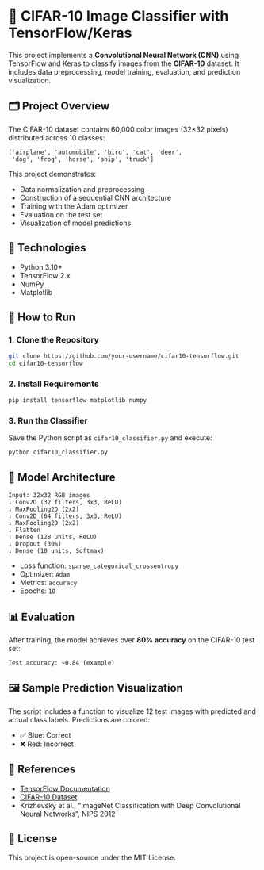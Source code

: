 # 🧠 CIFAR-10 Image Classifier with TensorFlow/Keras

This project implements a **Convolutional Neural Network (CNN)** using TensorFlow and Keras to classify images from the **CIFAR-10** dataset. It includes data preprocessing, model training, evaluation, and prediction visualization.

## 🗂️ Project Overview

The CIFAR-10 dataset contains 60,000 color images (32×32 pixels) distributed across 10 classes:

```
['airplane', 'automobile', 'bird', 'cat', 'deer',
 'dog', 'frog', 'horse', 'ship', 'truck']
```

This project demonstrates:
- Data normalization and preprocessing
- Construction of a sequential CNN architecture
- Training with the Adam optimizer
- Evaluation on the test set
- Visualization of model predictions

## 🔧 Technologies

- Python 3.10+
- TensorFlow 2.x
- NumPy
- Matplotlib

## 🚀 How to Run

### 1. Clone the Repository

```bash
git clone https://github.com/your-username/cifar10-tensorflow.git
cd cifar10-tensorflow
```

### 2. Install Requirements

```bash
pip install tensorflow matplotlib numpy
```

### 3. Run the Classifier

Save the Python script as `cifar10_classifier.py` and execute:

```bash
python cifar10_classifier.py
```

## 🧠 Model Architecture

```text
Input: 32x32 RGB images
↓ Conv2D (32 filters, 3x3, ReLU)
↓ MaxPooling2D (2x2)
↓ Conv2D (64 filters, 3x3, ReLU)
↓ MaxPooling2D (2x2)
↓ Flatten
↓ Dense (128 units, ReLU)
↓ Dropout (30%)
↓ Dense (10 units, Softmax)
```

- Loss function: `sparse_categorical_crossentropy`
- Optimizer: `Adam`
- Metrics: `accuracy`
- Epochs: `10`

## 📊 Evaluation

After training, the model achieves over **80% accuracy** on the CIFAR-10 test set:

```
Test accuracy: ~0.84 (example)
```

## 🖼️ Sample Prediction Visualization

The script includes a function to visualize 12 test images with predicted and actual class labels. Predictions are colored:
- ✅ Blue: Correct
- ❌ Red: Incorrect

## 📎 References

- [TensorFlow Documentation](https://www.tensorflow.org/)
- [CIFAR-10 Dataset](https://www.cs.toronto.edu/~kriz/cifar.html)
- Krizhevsky et al., "ImageNet Classification with Deep Convolutional Neural Networks", NIPS 2012

## 📄 License

This project is open-source under the MIT License.
